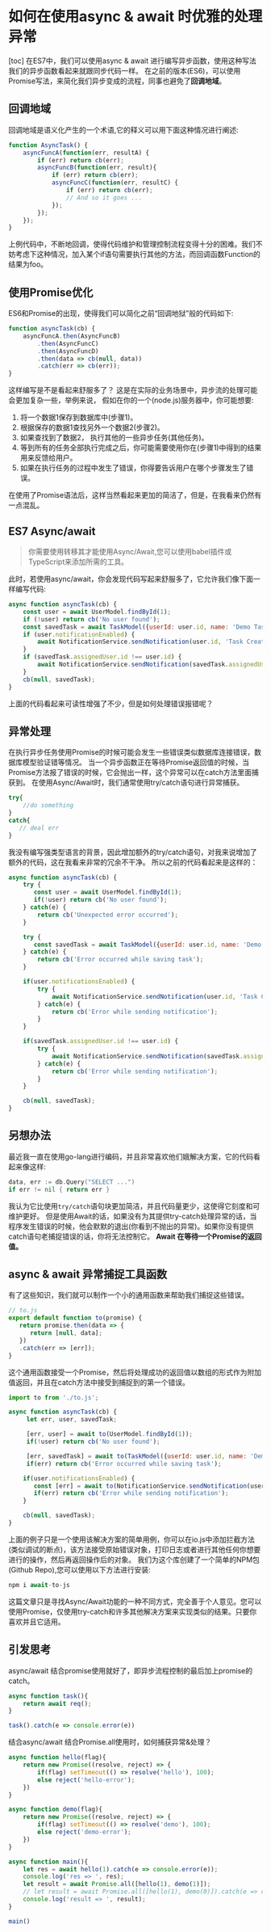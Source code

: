 # 如何在使用async & await 时优雅的处理异常
[toc]
在ES7中，我们可以使用async & await 进行编写异步函数，使用这种写法我们的异步函数看起来就跟同步代码一样。
在之前的版本(ES6)，可以使用Promise写法，来简化我们异步变成的流程，同事也避免了**回调地域**。
## 回调地域
回调地域是语义化产生的一个术语,它的释义可以用下面这种情况进行阐述:
```js
function AsyncTask() {
	asyncFuncA(function(err, resultA) {
    	if (err) return cb(err);
        asyncFuncB(function(err, result){
        	if (err) return cb(err);
            asyncFuncC(function(err, resultC) {
            	if (err) return cb(err);
                // And so it goes ...
            });
        });
    });
}
```
上例代码中，不断地回调，使得代码维护和管理控制流程变得十分的困难。我们不妨考虑下这种情况，加入某个if语句需要执行其他的方法，而回调函数Function的结果为foo。
## 使用Promise优化
ES6和Promise的出现，使得我们可以简化之前“回调地狱”般的代码如下:
```js
function asyncTask(cb) {
	asyncFuncA.then(AsyncFuncB)
    	.then(AsyncFuncC)
        .then(AsyncFuncD)
        .then(data => cb(null, data))
        .catch(err => cb(err));
}
```
这样编写是不是看起来舒服多了？
这是在实际的业务场景中，异步流的处理可能会更加复杂一些，举例来说，
假如在你的一个(node.js)服务器中，你可能想要:
1. 将一个数据1保存到数据库中(步骤1)。
2. 根据保存的数据1查找另外一个数据2(步骤2)。
3. 如果查找到了数据2， 执行其他的一些异步任务(其他任务)。
4. 等到所有的任务全部执行完成之后，你可能需要使用你在(步骤1)中得到的结果用来反馈给用户。
5. 如果在执行任务的过程中发生了错误，你得要告诉用户在哪个步骤发生了错误。

在使用了Promise语法后，这样当然看起来更加的简洁了，但是，在我看来仍然有一点混乱。
## ES7 Async/await
> 你需要使用转移其才能使用Async/Await,您可以使用babel插件或TypeScript来添加所需的工具。

此时，若使用async/await，你会发现代码写起来舒服多了，它允许我们像下面一样编写代码:
```js
async function asyncTask(cb) {
	const user = await UserModel.findById(1);
    if (!user) return cb('No user found');
    const savedTask = await TaskModel({userId: user.id, name: 'Demo Task'});
    if (user.notificationEnabled) {
    	await NotificationService.sendNotification(user.id, 'Task Created');
    }
    if (savedTask.assignedUser.id !== user.id) {
    	await NotificationService.sendNotification(savedTask.assignedUser.id, 'Task was created for you');
    }
    cb(null, savedTask);
}
```
上面的代码看起来可读性增强了不少，但是如何处理错误报错呢？
## 异常处理
在执行异步任务使用Promise的时候可能会发生一些错误类似数据库连接错误，数据库模型验证错等情况。
当一个异步函数正在等待Promise返回值的时候，当Promise方法报了错误的时候，它会抛出一样，这个异常可以在catch方法里面捕获到。
在使用Async/Await时，我们通常使用try/catch语句进行异常捕获。
```js
try{
    //do something
}
catch{
   // deal err
}
```
我没有编写强类型语言的背景，因此增加额外的try/catch语句，对我来说增加了额外的代码，这在我看来非常的冗余不干净。
所以之前的代码看起来是这样的：
```js
async function asyncTask(cb) {
    try {
       const user = await UserModel.findById(1);
       if(!user) return cb('No user found');
    } catch(e) {
        return cb('Unexpected error occurred');
    }

    try {
       const savedTask = await TaskModel({userId: user.id, name: 'Demo Task'});
    } catch(e) {
        return cb('Error occurred while saving task');
    }

    if(user.notificationsEnabled) {
        try {
            await NotificationService.sendNotification(user.id, 'Task Created');
        } catch(e) {
            return cb('Error while sending notification');
        }
    }

    if(savedTask.assignedUser.id !== user.id) {
        try {
            await NotificationService.sendNotification(savedTask.assignedUser.id, 'Task was created for you');
        } catch(e) {
            return cb('Error while sending notification');
        }
    }

    cb(null, savedTask);
}
```
## 另想办法
最近我一直在使用go-lang进行编码，并且非常喜欢他们娥解决方案，它的代码看起来像这样:
```go
data, err := db.Query("SELECT ...")
if err != nil { return err }
```
我认为它比使用`try/catch`语句块更加简洁，并且代码量更少，这使得它刻度和可维护更好。
但是使用Await的话，如果没有为其提供try-catch处理异常的话，当程序发生错误的时候，他会默默的退出(你看到不抛出的异常)。如果你没有提供catch语句老捕捉错误的话，你将无法控制它。
**Await 在等待一个Promise的返回值。**
## async & await 异常捕捉工具函数
有了这些知识，我们就可以制作一个小的通用函数来帮助我们捕捉这些错误。
```js
// to.js
export default function to(promise) {
   return promise.then(data => {
      return [null, data];
   })
   .catch(err => [err]);
}
```
这个通用函数接受一个Promise，然后将处理成功的返回值以数组的形式作为附加值返回，并且在catch方法中接受到捕捉到的第一个错误。
```js
import to from './to.js';

async function asyncTask(cb) {
     let err, user, savedTask;

     [err, user] = await to(UserModel.findById(1));
     if(!user) return cb('No user found');

     [err, savedTask] = await to(TaskModel({userId: user.id, name: 'Demo Task'}));
     if(err) return cb('Error occurred while saving task');

    if(user.notificationsEnabled) {
       const [err] = await to(NotificationService.sendNotification(user.id, 'Task Created'));
       if(err) return cb('Error while sending notification');
    }

    cb(null, savedTask);
}
```
上面的例子只是一个使用该解决方案的简单用例，你可以在io.js中添加拦截方法(类似调试的断点)，该方法接受原始错误对象，打印日志或者进行其他任何你想要进行的操作，然后再返回操作后的对象。
我们为这个库创建了一个简单的NPM包(Github Repo),您可以使用以下方法进行安装:
```js
npm i await-to-js
```
这篇文章只是寻找Async/Await功能的一种不同方式，完全善于个人意见。您可以使用Promise，仅使用try-catch和许多其他解决方案来实现类似的结果。只要你喜欢并且它适用。
## 引发思考
async/await 结合promise使用就好了，即异步流程控制的最后加上promise的catch。
```js
async function task(){
    return await req();
}

task().catch(e => console.error(e))
```
结合async/await 结合Promise.all使用时，如何捕获异常&处理？
```js
async function hello(flag){
    return new Promise((resolve, reject) => {
        if(flag) setTimeout(() => resolve('hello'), 100);
        else reject('hello-error');
    })
}

async function demo(flag){
    return new Promise((resolve, reject) => {
        if(flag) setTimeout(() => resolve('demo'), 100);
        else reject('demo-error');
    })
}

async function main(){
    let res = await hello(1).catch(e => console.error(e));
    console.log('res => ', res);
    let result = await Promise.all([hello(1), demo(1)]);
    // let result = await Promise.all([hello(1), demo(0)]).catch(e => console.error('error => ', e));
    console.log('result => ', result);
}

main()
```